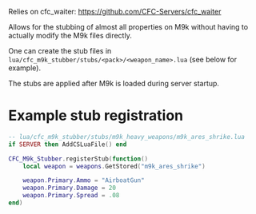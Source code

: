 Relies on cfc_waiter: https://github.com/CFC-Servers/cfc_waiter

Allows for the stubbing of almost all properties on M9k without having to actually modify the M9k files directly.

One can create the stub files in `lua/cfc_m9k_stubber/stubs/<pack>/<weapon_name>.lua` (see below for example).

The stubs are applied after M9k is loaded during server startup.


# Example stub registration
```lua
-- lua/cfc_m9k_stubber/stubs/m9k_heavy_weapons/m9k_ares_shrike.lua
if SERVER then AddCSLuaFile() end

CFC_M9k_Stubber.registerStub(function()
    local weapon = weapons.GetStored("m9k_ares_shrike")

    weapon.Primary.Ammo = "AirboatGun"
    weapon.Primary.Damage = 20
    weapon.Primary.Spread = .08
end)
```

